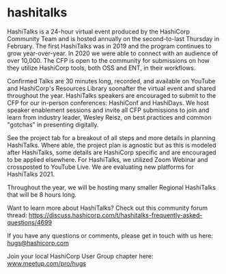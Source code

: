 # hashitalks
HashiTalks is a 24-hour virtual event produced by the HashiCorp Community Team and is hosted annually on the second-to-last Thursday in February. The first HashiTalks was in 2019 and the program continues to grow year-over-year. In 2020 we were able to connect with an audience of over 10,000. The CFP is open to the community for submissions on how they utilize HashiCorp tools, both OSS and ENT, in their workflows.

Confirmed Talks are 30 minutes long, recorded, and available on YouTube and HashiCorp's Resources Library soonafter the virtual event and shared throughout the year. HashiTalks speakers are encouraged to submit to the CFP for our in-person conferences: HashiConf and HashiDays. We host speaker enablement sessions and invite all CFP submissions to join and learn from industry leader, Wesley Reisz, on best practices and common "gotchas" in presenting digitally. 

See the project tab for a breakout of all steps and more details in planning HashiTalks. 
Where able, the project plan is agnostic but as this is modeled after HashiTalks, some details are HashiCorp specific and are encouraged to be applied elsewhere. For HashiTalks, we utilized Zoom Webinar and crossposted to YouTube Live. We are evaluating new platforms for HashiTalks 2021. 

Throughout the year, we will be hosting many smaller Regional HashiTalks that will be 8 hours long. 

Want to learn more about HashiTalks? Check out this community forum thread: https://discuss.hashicorp.com/t/hashitalks-frequently-asked-questions/4699

If you have any questions or comments, please get in touch with us here: hugs@hashicorp.com

Join your local HashiCorp User Group chapter here: www.meetup.com/pro/hugs
